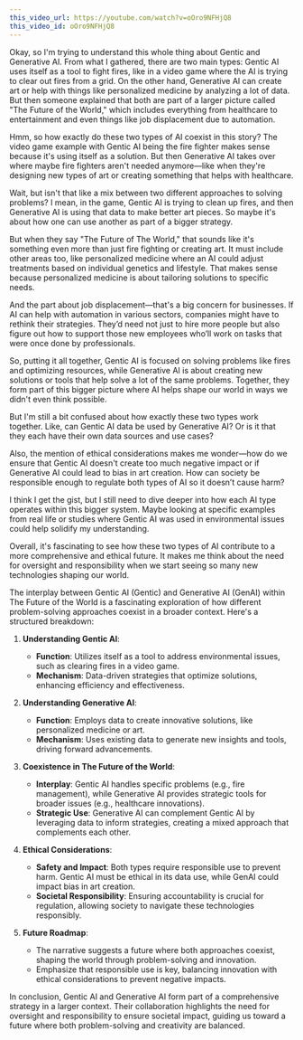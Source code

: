 ```yaml
---
this_video_url: https://youtube.com/watch?v=oOro9NFHjQ8
this_video_id: oOro9NFHjQ8
---
```

<think>
Okay, so I'm trying to understand this whole thing about Gentic and Generative AI. From what I gathered, there are two main types: Gentic AI uses itself as a tool to fight fires, like in a video game where the AI is trying to clear out fires from a grid. On the other hand, Generative AI can create art or help with things like personalized medicine by analyzing a lot of data. But then someone explained that both are part of a larger picture called "The Future of the World," which includes everything from healthcare to entertainment and even things like job displacement due to automation.

Hmm, so how exactly do these two types of AI coexist in this story? The video game example with Gentic AI being the fire fighter makes sense because it's using itself as a solution. But then Generative AI takes over where maybe fire fighters aren't needed anymore—like when they're designing new types of art or creating something that helps with healthcare.

Wait, but isn't that like a mix between two different approaches to solving problems? I mean, in the game, Gentic AI is trying to clean up fires, and then Generative AI is using that data to make better art pieces. So maybe it's about how one can use another as part of a bigger strategy.

But when they say "The Future of The World," that sounds like it's something even more than just fire fighting or creating art. It must include other areas too, like personalized medicine where an AI could adjust treatments based on individual genetics and lifestyle. That makes sense because personalized medicine is about tailoring solutions to specific needs.

And the part about job displacement—that's a big concern for businesses. If AI can help with automation in various sectors, companies might have to rethink their strategies. They’d need not just to hire more people but also figure out how to support those new employees who’ll work on tasks that were once done by professionals.

So, putting it all together, Gentic AI is focused on solving problems like fires and optimizing resources, while Generative AI is about creating new solutions or tools that help solve a lot of the same problems. Together, they form part of this bigger picture where AI helps shape our world in ways we didn't even think possible.

But I'm still a bit confused about how exactly these two types work together. Like, can Gentic AI data be used by Generative AI? Or is it that they each have their own data sources and use cases?

Also, the mention of ethical considerations makes me wonder—how do we ensure that Gentic AI doesn't create too much negative impact or if Generative AI could lead to bias in art creation. How can society be responsible enough to regulate both types of AI so it doesn’t cause harm?

I think I get the gist, but I still need to dive deeper into how each AI type operates within this bigger system. Maybe looking at specific examples from real life or studies where Gentic AI was used in environmental issues could help solidify my understanding.

Overall, it's fascinating to see how these two types of AI contribute to a more comprehensive and ethical future. It makes me think about the need for oversight and responsibility when we start seeing so many new technologies shaping our world.
</think>

The interplay between Gentic AI (Gentic) and Generative AI (GenAI) within The Future of the World is a fascinating exploration of how different problem-solving approaches coexist in a broader context. Here's a structured breakdown:

1. **Understanding Gentic AI**:
   - **Function**: Utilizes itself as a tool to address environmental issues, such as clearing fires in a video game.
   - **Mechanism**: Data-driven strategies that optimize solutions, enhancing efficiency and effectiveness.

2. **Understanding Generative AI**:
   - **Function**: Employs data to create innovative solutions, like personalized medicine or art.
   - **Mechanism**: Uses existing data to generate new insights and tools, driving forward advancements.

3. **Coexistence in The Future of the World**:
   - **Interplay**: Gentic AI handles specific problems (e.g., fire management), while Generative AI provides strategic tools for broader issues (e.g., healthcare innovations).
   - **Strategic Use**: Generative AI can complement Gentic AI by leveraging data to inform strategies, creating a mixed approach that complements each other.

4. **Ethical Considerations**:
   - **Safety and Impact**: Both types require responsible use to prevent harm. Gentic AI must be ethical in its data use, while GenAI could impact bias in art creation.
   - **Societal Responsibility**: Ensuring accountability is crucial for regulation, allowing society to navigate these technologies responsibly.

5. **Future Roadmap**:
   - The narrative suggests a future where both approaches coexist, shaping the world through problem-solving and innovation.
   - Emphasize that responsible use is key, balancing innovation with ethical considerations to prevent negative impacts.

In conclusion, Gentic AI and Generative AI form part of a comprehensive strategy in a larger context. Their collaboration highlights the need for oversight and responsibility to ensure societal impact, guiding us toward a future where both problem-solving and creativity are balanced.
